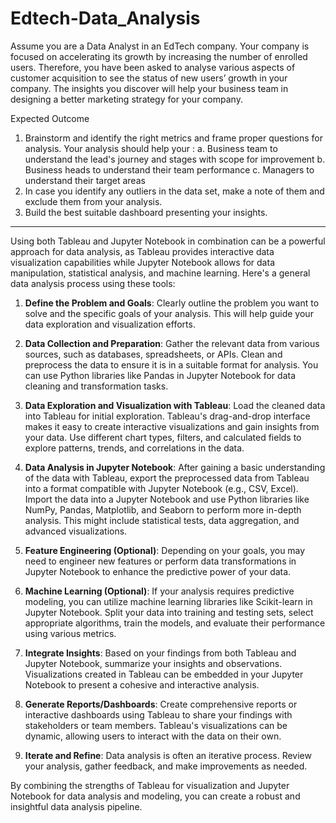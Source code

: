 # Edtech-Data_Analysis

Assume you are a Data Analyst in an EdTech company. Your company is focused on
accelerating its growth by increasing the number of enrolled users.
Therefore, you have been asked to analyse various aspects of customer acquisition to see the
status of new users’ growth in your company. The insights you discover will help your business
team in designing a better marketing strategy for your company.

Expected Outcome
1. Brainstorm and identify the right metrics and frame proper questions for analysis. Your
analysis should help your :
a. Business team to understand the lead's journey and stages with scope for improvement
b. Business heads to understand their team performance
c. Managers to understand their target areas
2. In case you identify any outliers in the data set, make a note of them and exclude them from
your analysis.
3. Build the best suitable dashboard presenting your insights.

****************************************************************************************************************************************************
Using both Tableau and Jupyter Notebook in combination can be a powerful approach for data analysis, as Tableau provides interactive data visualization capabilities while Jupyter Notebook allows for data manipulation, statistical analysis, and machine learning. Here's a general data analysis process using these tools:

1. **Define the Problem and Goals**: Clearly outline the problem you want to solve and the specific goals of your analysis. This will help guide your data exploration and visualization efforts.

2. **Data Collection and Preparation**: Gather the relevant data from various sources, such as databases, spreadsheets, or APIs. Clean and preprocess the data to ensure it is in a suitable format for analysis. You can use Python libraries like Pandas in Jupyter Notebook for data cleaning and transformation tasks.

3. **Data Exploration and Visualization with Tableau**: Load the cleaned data into Tableau for initial exploration. Tableau's drag-and-drop interface makes it easy to create interactive visualizations and gain insights from your data. Use different chart types, filters, and calculated fields to explore patterns, trends, and correlations in the data.

4. **Data Analysis in Jupyter Notebook**: After gaining a basic understanding of the data with Tableau, export the preprocessed data from Tableau into a format compatible with Jupyter Notebook (e.g., CSV, Excel). Import the data into a Jupyter Notebook and use Python libraries like NumPy, Pandas, Matplotlib, and Seaborn to perform more in-depth analysis. This might include statistical tests, data aggregation, and advanced visualizations.

5. **Feature Engineering (Optional)**: Depending on your goals, you may need to engineer new features or perform data transformations in Jupyter Notebook to enhance the predictive power of your data.

6. **Machine Learning (Optional)**: If your analysis requires predictive modeling, you can utilize machine learning libraries like Scikit-learn in Jupyter Notebook. Split your data into training and testing sets, select appropriate algorithms, train the models, and evaluate their performance using various metrics.

7. **Integrate Insights**: Based on your findings from both Tableau and Jupyter Notebook, summarize your insights and observations. Visualizations created in Tableau can be embedded in your Jupyter Notebook to present a cohesive and interactive analysis.

8. **Generate Reports/Dashboards**: Create comprehensive reports or interactive dashboards using Tableau to share your findings with stakeholders or team members. Tableau's visualizations can be dynamic, allowing users to interact with the data on their own.

9. **Iterate and Refine**: Data analysis is often an iterative process. Review your analysis, gather feedback, and make improvements as needed.

By combining the strengths of Tableau for visualization and Jupyter Notebook for data analysis and modeling, you can create a robust and insightful data analysis pipeline.
